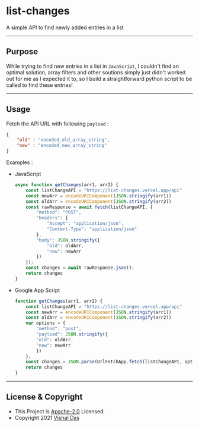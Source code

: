 # list-changes
A simple API to find newly added entries in a list

---

## Purpose

While trying to find new entries in a list in `JavaScript`, I couldn't find an optimal solution, array filters and other soutions simply just didn't worked out for me as I expected it to, so I build a straightforward python script to be called to find these entries!

---

## Usage

Fetch the API URL with following `payload` :

```json
{
    "old" : "encoded_old_array_string",
    "new" : "encoded_new_array_string"
}
```

Examples :

- JavaScript

    ```javascript
    async function getChanges(arr1, arr2) {
        const listChangeAPI = "https://list-changes.vercel.app/api"
        const newArr = encodeURIComponent(JSON.stringify(arr1))
        const oldArr = encodeURIComponent(JSON.stringify(arr2))
        const rawResponse = await fetch(listChangeAPI, {
            "method": "POST",
            "headers": {
                "Accept": "application/json",
                "Content-Type": "application/json"
            },
            "body": JSON.stringify({
                "old": oldArr,
                "new": newArr
            })
        });
        const changes = await rawResponse.json();
        return changes
    }
    ```

- Google App Script

    ```javascript
    function getChanges(arr1, arr2) {
        const listChangeAPI = "https://list-changes.vercel.app/api"
        const newArr = encodeURIComponent(JSON.stringify(arr1))
        const oldArr = encodeURIComponent(JSON.stringify(arr2))
        var options = {
            "method": "post",
            "payload": JSON.stringify({
            "old": oldArr,
            "new": newArr
            })
        };
        const changes = JSON.parse(UrlFetchApp.fetch(listChangeAPI, options).getContentText())
        return changes
    }
    ```

---

## License & Copyright

  - This Project is [Apache-2.0](./LICENSE) Licensed
  - Copyright 2021 [Vishal Das](https://github.com/dvishal485)